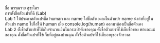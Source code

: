 ชื่อ พรรณราย สุชะไตร   
การตั้งชื่อตัวแปรที่ดี (Lab)   
Lab 1
ให้ประกาศตัวแปรชื่อ human และ name
ใส่ชื่อตัวเองลงในตัวแปร name
นำค่าที่อยู่ในตัวแปร name ไปใส่ให้ human 
เมื่อ console.log(human) ออกมาต้องเป็นชื่อตัวเอง   
Lab 2
ตั้งชื่อตัวแปรที่ใช้เก็บจำนวนเงินในกระเป๋าตังของคุณ
ตั้งชื่อตัวแปรที่ใช้เก็บชื่อของ พ่อและแม่ของคุณ
ตั้งชื่อตัวแปรที่ใช้เก็บที่อยู่ของบ้านคุณ
ตั้งชื่อตัวแปรที่ใช้เก็บอายุของจักรวาล
